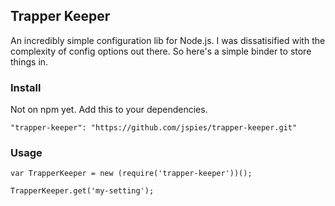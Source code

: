 ## Trapper Keeper

An incredibly simple configuration lib for Node.js. I was dissatisified with the complexity of config options out there. So here's a simple binder to store things in.

### Install

Not on npm yet. Add this to your dependencies.

```
"trapper-keeper": "https://github.com/jspies/trapper-keeper.git"
```

### Usage

```
var TrapperKeeper = new (require('trapper-keeper'))();

TrapperKeeper.get('my-setting');

```
